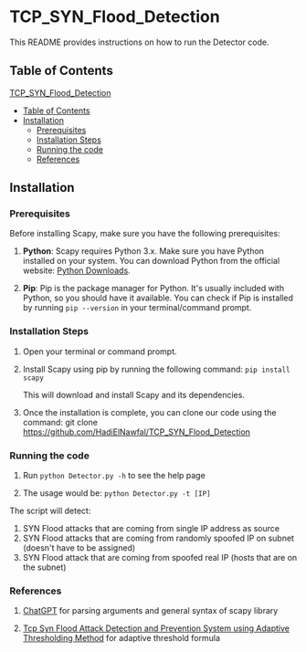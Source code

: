 # TCP_SYN_Flood_Detection


This README provides instructions on how to run the Detector code.

## Table of Contents

 [TCP_SYN_Flood_Detection](#TCP_SYN_Flood_Detection)
  - [Table of Contents](#table-of-contents)
  - [Installation](#installation)
    - [Prerequisites](#prerequisites)
    - [Installation Steps](#installation-steps)
    - [Running the code](#running-the-code)
    - [References](#References)

## Installation

### Prerequisites

Before installing Scapy, make sure you have the following prerequisites:

1. **Python**: Scapy requires Python 3.x. Make sure you have Python installed on your system. You can download Python from the official website: [Python Downloads](https://www.python.org/downloads/).

2. **Pip**: Pip is the package manager for Python. It's usually included with Python, so you should have it available. You can check if Pip is installed by running `pip --version` in your terminal/command prompt.

### Installation Steps

1. Open your terminal or command prompt.

2. Install Scapy using pip by running the following command: `pip install scapy`


    This will download and install Scapy and its dependencies.



3. Once the installation is complete, you can clone our code using the command: git clone https://github.com/HadiElNawfal/TCP_SYN_Flood_Detection


### Running the code

1. Run `python Detector.py -h` to see the help page

2. The usage would be: `python Detector.py -t [IP]`

The script will detect:
1)  SYN Flood attacks that are coming from single IP address as source
2)  SYN Flood attacks that are coming from randomly spoofed IP on subnet (doesn't have to be assigned)
3)  SYN Flood attack that are coming from spoofed real IP (hosts that are on the subnet)

### References

1) [ChatGPT](https://chat.openai.com/ ) for parsing arguments and general syntax of scapy library

2) [Tcp Syn Flood Attack Detection and Prevention System using
Adaptive Thresholding Method](https://doi.org/10.1051/itmconf/20213701016) for adaptive threshold formula
